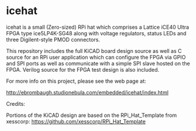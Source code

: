 # icehat

icehat is a small (Zero-sized) RPi hat which comprises a Lattice iCE40 Ultra
FPGA type ice5LP4K-SG48 along with voltage regulators, status LEDs and three
Digilent-style PMOD connectors.

This repository includes the full KiCAD board design source as well as C source
for an RPi user application which can configure the FPGA via GPIO and SPI ports
as well as communicate with a simple SPI slave hosted on the FPGA. Verilog
source for the FPGA test design is also included.

For more info on this project, please see the web page at:

http://ebrombaugh.studionebula.com/embedded/icehat/index.html

Credits: 

Portions of the KiCAD design are based on the RPi_Hat_Template from
xesscorp: https://github.com/xesscorp/RPi_Hat_Template
